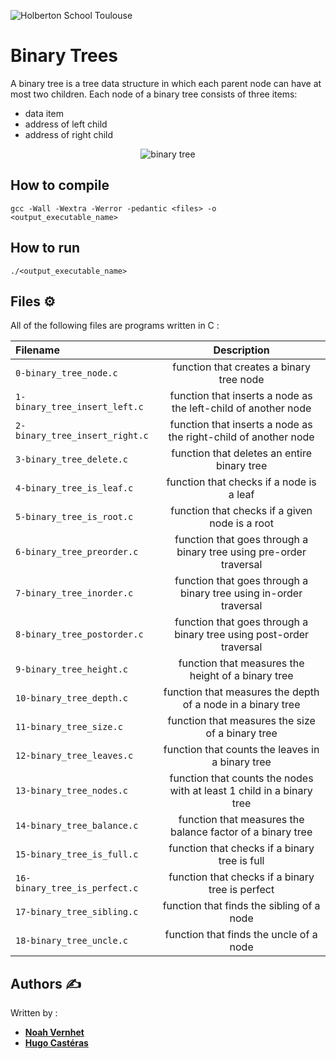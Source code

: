 ![Holberton School Toulouse](https://blog.holbertonschool.com/wp-content/uploads/2022/01/Capture-decran-2022-01-11-172847.png)    
# Binary Trees
A binary tree is a tree data structure in which each parent node can have at most two children. Each node of a binary tree consists of three items:
- data item
- address of left child
- address of right child

<p align="center">
  <img src="https://techvidvan.com/tutorials/wp-content/uploads/sites/2/2021/07/Binary-Trees-in-C-normal-image01.jpg" alt="binary tree" />
</p>

## How to compile
`gcc -Wall -Wextra -Werror -pedantic <files> -o <output_executable_name>`

## How to run
`./<output_executable_name>`

## Files :gear:
All of the following files are programs written in C :

|**Filename**|**Description**|
|:-------|:---------:|
|`0-binary_tree_node.c`|function that creates a binary tree node|
|`1-binary_tree_insert_left.c`|function that inserts a node as the left-child of another node|
|`2-binary_tree_insert_right.c`|function that inserts a node as the right-child of another node|
|`3-binary_tree_delete.c`|function that deletes an entire binary tree|
|`4-binary_tree_is_leaf.c`|function that checks if a node is a leaf|
|`5-binary_tree_is_root.c`|function that checks if a given node is a root|
|`6-binary_tree_preorder.c`|function that goes through a binary tree using pre-order traversal|
|`7-binary_tree_inorder.c`|function that goes through a binary tree using in-order traversal|
|`8-binary_tree_postorder.c`|function that goes through a binary tree using post-order traversal|
|`9-binary_tree_height.c`|function that measures the height of a binary tree|
|`10-binary_tree_depth.c`|function that measures the depth of a node in a binary tree|
|`11-binary_tree_size.c`|function that measures the size of a binary tree|
|`12-binary_tree_leaves.c`|function that counts the leaves in a binary tree|
|`13-binary_tree_nodes.c`|function that counts the nodes with at least 1 child in a binary tree|
|`14-binary_tree_balance.c`|function that measures the balance factor of a binary tree|
|`15-binary_tree_is_full.c`|function that checks if a binary tree is full|
|`16-binary_tree_is_perfect.c`|function that checks if a binary tree is perfect|
|`17-binary_tree_sibling.c`|function that finds the sibling of a node|
|`18-binary_tree_uncle.c`|function that finds the uncle of a node|

## Authors :writing_hand:
Written by :
- **[Noah Vernhet](https://github.com/truuue)**<br>
- **[Hugo Castéras](https://github.com/hug0-cstrs)**
